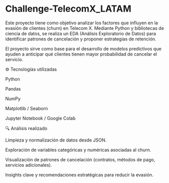 # Challenge-TelecomX_LATAM
Este proyecto tiene como objetivo analizar los factores que influyen en la evasión de clientes (churn) en Telecom X.
Mediante Python y bibliotecas de ciencia de datos, se realiza un EDA (Análisis Exploratorio de Datos) para identificar patrones de cancelación y proponer estrategias de retención.

El proyecto sirve como base para el desarrollo de modelos predictivos que ayuden a anticipar qué clientes tienen mayor probabilidad de cancelar el servicio.

⚙️ Tecnologías utilizadas

Python

Pandas

NumPy

Matplotlib / Seaborn

Jupyter Notebook / Google Colab

🔍 Análisis realizado

Limpieza y normalización de datos desde JSON.

Exploración de variables categóricas y numéricas asociadas al churn.

Visualización de patrones de cancelación (contratos, métodos de pago, servicios adicionales).

Insights clave y recomendaciones estratégicas para reducir la evasión.


